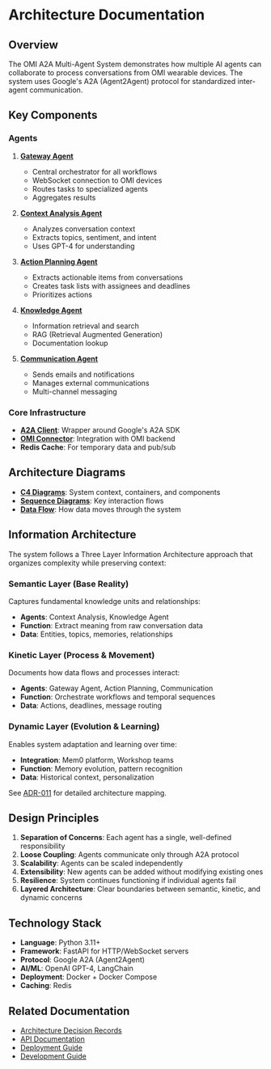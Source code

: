 # Architecture Documentation

## Overview

The OMI A2A Multi-Agent System demonstrates how multiple AI agents can collaborate to process conversations from OMI wearable devices. The system uses Google's A2A (Agent2Agent) protocol for standardized inter-agent communication.

## Key Components

### Agents

1. **[Gateway Agent](../../agents/omi_gateway/README.md)**
   - Central orchestrator for all workflows
   - WebSocket connection to OMI devices
   - Routes tasks to specialized agents
   - Aggregates results

2. **[Context Analysis Agent](../../agents/context_analysis/README.md)**
   - Analyzes conversation context
   - Extracts topics, sentiment, and intent
   - Uses GPT-4 for understanding

3. **[Action Planning Agent](../../agents/action_planning/README.md)**
   - Extracts actionable items from conversations
   - Creates task lists with assignees and deadlines
   - Prioritizes actions

4. **[Knowledge Agent](../../agents/knowledge/README.md)**
   - Information retrieval and search
   - RAG (Retrieval Augmented Generation)
   - Documentation lookup

5. **[Communication Agent](../../agents/communication/README.md)**
   - Sends emails and notifications
   - Manages external communications
   - Multi-channel messaging

### Core Infrastructure

- **[A2A Client](../../core/README.md)**: Wrapper around Google's A2A SDK
- **[OMI Connector](../../integrations/README.md)**: Integration with OMI backend
- **Redis Cache**: For temporary data and pub/sub

## Architecture Diagrams

- **[C4 Diagrams](c4-diagrams.md)**: System context, containers, and components
- **[Sequence Diagrams](sequence-diagrams.md)**: Key interaction flows
- **[Data Flow](data-flow.md)**: How data moves through the system

## Information Architecture

The system follows a Three Layer Information Architecture approach that organizes complexity while preserving context:

### Semantic Layer (Base Reality)
Captures fundamental knowledge units and relationships:
- **Agents**: Context Analysis, Knowledge Agent
- **Function**: Extract meaning from raw conversation data
- **Data**: Entities, topics, memories, relationships

### Kinetic Layer (Process & Movement)
Documents how data flows and processes interact:
- **Agents**: Gateway Agent, Action Planning, Communication
- **Function**: Orchestrate workflows and temporal sequences
- **Data**: Actions, deadlines, message routing

### Dynamic Layer (Evolution & Learning)
Enables system adaptation and learning over time:
- **Integration**: Mem0 platform, Workshop teams
- **Function**: Memory evolution, pattern recognition
- **Data**: Historical context, personalization

See [ADR-011](../adr/011-three-layer-ia-alignment.md) for detailed architecture mapping.

## Design Principles

1. **Separation of Concerns**: Each agent has a single, well-defined responsibility
2. **Loose Coupling**: Agents communicate only through A2A protocol
3. **Scalability**: Agents can be scaled independently
4. **Extensibility**: New agents can be added without modifying existing ones
5. **Resilience**: System continues functioning if individual agents fail
6. **Layered Architecture**: Clear boundaries between semantic, kinetic, and dynamic concerns

## Technology Stack

- **Language**: Python 3.11+
- **Framework**: FastAPI for HTTP/WebSocket servers
- **Protocol**: Google A2A (Agent2Agent)
- **AI/ML**: OpenAI GPT-4, LangChain
- **Deployment**: Docker + Docker Compose
- **Caching**: Redis

## Related Documentation

- [Architecture Decision Records](../adr/README.md)
- [API Documentation](../api/README.md)
- [Deployment Guide](../guides/deployment.md)
- [Development Guide](../guides/development.md)